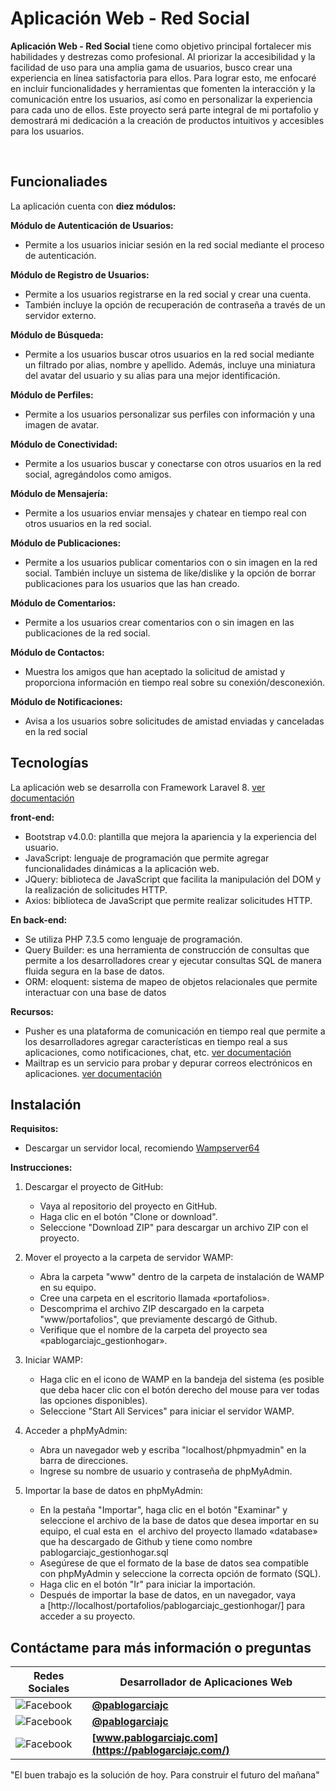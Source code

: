 
# Aplicación Web - Red Social

**Aplicación Web - Red Social** tiene como objetivo principal fortalecer mis habilidades y destrezas como profesional. Al priorizar la accesibilidad y la facilidad de uso para una amplia gama de usuarios, busco crear una experiencia en línea satisfactoria para ellos. Para lograr esto, me enfocaré en incluir funcionalidades y herramientas que fomenten la interacción y la comunicación entre los usuarios, así como en personalizar la experiencia para cada uno de ellos. Este proyecto será parte integral de mi portafolio y demostrará mi dedicación a la creación de productos intuitivos y accesibles para los usuarios.

</br>

<!-- | ![GestionHogar_1](https://pablogarciajc.com/wp-content/uploads/2022/09/GestionHogar_1.png) | ![GestionHogar_2](https://pablogarciajc.com/wp-content/uploads/2022/09/GestionHogar_2.png)|
|-----------|-----------| -->

## Funcionaliades

La aplicación cuenta con **diez módulos:**

**Módulo de Autenticación de Usuarios:**

* Permite a los usuarios iniciar sesión en la red social mediante el proceso de autenticación.

**Módulo de Registro de Usuarios:**

* Permite a los usuarios registrarse en la red social y crear una cuenta.
* También incluye la opción de recuperación de contraseña a través de un servidor externo.

**Módulo de Búsqueda:**

* Permite a los usuarios buscar otros usuarios en la red social mediante un filtrado por alias, nombre y apellido. Además, incluye una miniatura del avatar del usuario y su alias para una mejor identificación.

**Módulo de Perfiles:**

* Permite a los usuarios personalizar sus perfiles con información y una imagen de avatar.

**Módulo de Conectividad:**

* Permite a los usuarios buscar y conectarse con otros usuarios en la red social, agregándolos como amigos.

**Módulo de Mensajería:**

* Permite a los usuarios enviar mensajes y chatear en tiempo real con otros usuarios en la red social.

**Módulo de Publicaciones:**

* Permite a los usuarios publicar comentarios con o sin imagen en la red social. También incluye un sistema de like/dislike y la opción de borrar publicaciones para los usuarios que las han creado.

**Módulo de Comentarios:**

* Permite a los usuarios crear comentarios con o sin imagen en las publicaciones de la red social.

**Módulo de Contactos:**

* Muestra los amigos que han aceptado la solicitud de amistad y proporciona información en tiempo real sobre su conexión/desconexión.

**Módulo de Notificaciones:**

* Avisa a los usuarios sobre solicitudes de amistad enviadas y canceladas en la red social

## Tecnologías

La aplicación web se desarrolla con Framework Laravel 8. [ver documentación](https://laravel.com/docs/8.x)

**front-end:**

* Bootstrap v4.0.0: plantilla que mejora la apariencia y la experiencia del usuario.
* JavaScript: lenguaje de programación que permite agregar funcionalidades dinámicas a la aplicación web.
* JQuery: biblioteca de JavaScript que facilita la manipulación del DOM y la realización de solicitudes HTTP.
* Axios: biblioteca de JavaScript que permite realizar solicitudes HTTP.

**En back-end:**

* Se utiliza PHP 7.3.5 como lenguaje de programación.
* Query Builder: es una herramienta de construcción de consultas que permite a los desarrolladores crear y ejecutar consultas SQL de manera fluida segura en la base de datos.
* ORM: eloquent: sistema de mapeo de objetos relacionales que permite interactuar con una base de datos

**Recursos:**

* Pusher es una plataforma de comunicación en tiempo real que permite a los desarrolladores agregar características en tiempo real a sus aplicaciones, como notificaciones, chat, etc. [ver documentación](https://pusher.com/)
* Mailtrap es un servicio para probar y depurar correos electrónicos en aplicaciones. [ver documentación](https://mailtrap.io/)

## Instalación

**Requisitos:**

* Descargar un servidor local, recomiendo [Wampserver64](https://www.wampserver.com/en/download-wampserver-64bits/)

**Instrucciones:**

1. Descargar el proyecto de GitHub:

    * Vaya al repositorio del proyecto en GitHub.
    * Haga clic en el botón "Clone or download".
    * Seleccione "Download ZIP" para descargar un archivo ZIP con el proyecto.

2. Mover el proyecto a la carpeta de servidor WAMP:

    * Abra la carpeta "www" dentro de la carpeta de instalación de WAMP en su equipo.
    * Cree una carpeta en el escritorio llamada «portafolios».
    * Descomprima el archivo ZIP descargado en la carpeta "www/portafolios", que previamente descargó de Github.
    * Verifique que el nombre de la carpeta del proyecto sea «pablogarciajc_gestionhogar».

3. Iniciar WAMP:

    * Haga clic en el icono de WAMP en la bandeja del sistema (es posible que deba hacer clic con el botón derecho del mouse para ver todas las opciones disponibles).
    * Seleccione "Start All Services" para iniciar el servidor WAMP.

4. Acceder a phpMyAdmin:

    * Abra un navegador web y escriba "localhost/phpmyadmin" en la barra de direcciones.
    * Ingrese su nombre de usuario y contraseña de phpMyAdmin.

5. Importar la base de datos en phpMyAdmin:

    * En la pestaña "Importar", haga clic en el botón "Examinar" y seleccione el archivo de la base de datos que desea importar en su equipo, el cual esta en  el archivo del proyecto llamado «database» que ha descargado de Github y tiene como nombre pablogarciajc_gestionhogar.sql
    * Asegúrese de que el formato de la base de datos sea compatible con phpMyAdmin y seleccione la correcta opción de formato (SQL).
    * Haga clic en el botón "Ir" para iniciar la importación.
    * Después de importar la base de datos, en un navegador, vaya a [http://localhost/portafolios/pablogarciajc_gestionhogar/] para acceder a su proyecto.

## Contáctame para más información o preguntas

| Redes Sociales  | Desarrollador de Aplicaciones Web |
| ------------- | ------------- |
| ![Facebook](https://pablogarciajc.com/wp-content/uploads/2023/02/facebook.png)   | **[@pablogarciajc](https://www.facebook.com/PabloGarciaJC)** |
| ![Facebook](https://pablogarciajc.com/wp-content/uploads/2023/02/linkedin.png)  | **[@pablogarciajc](https://www.linkedin.com/in/pablogarciajc/)**  |
| ![Facebook](https://pablogarciajc.com/wp-content/uploads/2023/02/web-icono.png)   | **[www.pablogarciajc.com](https://pablogarciajc.com/)**  |

"El buen trabajo es la solución de hoy.
Para construir el futuro del mañana"




